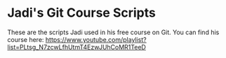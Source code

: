 # Jadi's Git Course Scripts
These are the scripts Jadi used in his free course on Git. You can find his course here: https://www.youtube.com/playlist?list=PLtsg_N7zcwLfhUtmT4EzwJUhCoMR1TeeD